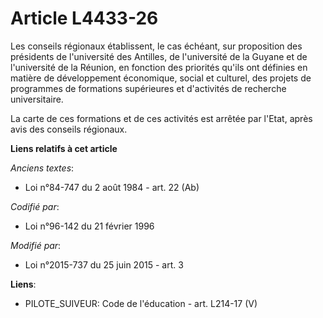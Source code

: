 # Article L4433-26

Les conseils régionaux établissent, le cas échéant, sur proposition des présidents de l'université des  Antilles, de
l'université de la Guyane et de l'université de la Réunion, en fonction des priorités qu'ils ont définies en matière de
développement économique, social et culturel, des projets de programmes de formations supérieures et d'activités de recherche
universitaire. 

La carte de ces formations et de ces activités est arrêtée par l'Etat, après avis des conseils régionaux.

**Liens relatifs à cet article**

_Anciens textes_:

  - Loi n°84-747 du 2 août 1984 - art. 22 (Ab)

_Codifié par_:

  - Loi n°96-142 du 21 février 1996

_Modifié par_:

  - Loi n°2015-737 du 25 juin 2015 - art. 3

**Liens**:

  - PILOTE_SUIVEUR: Code de l'éducation - art. L214-17 (V)
